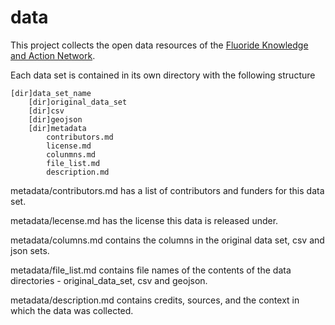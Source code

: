 # data
This project collects the open data resources of the [Fluoride Knowledge and Action Network](http://fluorideindia.org).

Each data set is contained in its own directory with the following structure

    [dir]data_set_name
        [dir]original_data_set
        [dir]csv
        [dir]geojson
        [dir]metadata
            contributors.md
            license.md
            colunmns.md
            file_list.md
            description.md

metadata/contributors.md has a list of contributors and funders for this data set.

metadata/lecense.md has the license this data is released under.

metadata/columns.md contains the columns in the original data set, csv and json sets.

metadata/file_list.md contains file names of the contents of the data directories - original_data_set, csv and geojson.

metadata/description.md contains credits, sources, and the context in which the data was collected.
